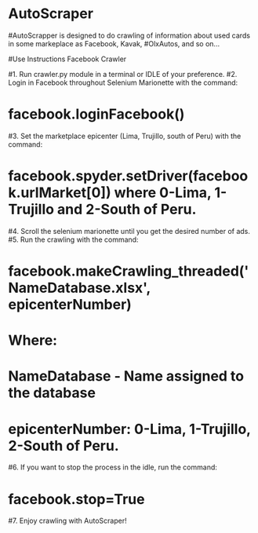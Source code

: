 # AutoScraper
#AutoScrapper is designed to do crawling of information about used cards in some markeplace as Facebook, Kavak, #OlxAutos, and so on...

#Use Instructions Facebook Crawler

#1. Run crawler.py module in a terminal or IDLE of your preference.
#2. Login in Facebook throughout Selenium Marionette with the command:
#   facebook.loginFacebook()
#3. Set the marketplace epicenter (Lima, Trujillo, south of Peru) with the command:
#   facebook.spyder.setDriver(facebook.urlMarket[0])  where 0-Lima, 1-Trujillo and 2-South of Peru.
#4. Scroll the selenium marionette until you get the desired number of ads.
#5. Run the crawling with the command:
#   facebook.makeCrawling_threaded('NameDatabase.xlsx', epicenterNumber) 
#   Where: 
#       NameDatabase - Name assigned to the database
#       epicenterNumber: 0-Lima, 1-Trujillo, 2-South of Peru.
#6. If you want to stop the process in the idle, run the command:
#   facebook.stop=True
#7. Enjoy crawling with AutoScraper! 